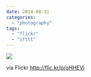 ```yaml
---
date: 2014-08-31
categories: 
  - "photography"
tags: 
  - "flickr"
  - "ifttt"
---
```


![](https://farm6.staticflickr.com/5579/14911955747_88f20061ac_b.jpg)  

  
  
via Flickr http://flic.kr/p/oHHEVi
